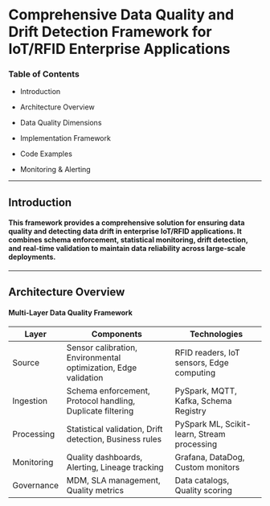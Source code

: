 # Comprehensive Data Quality and Drift Detection Framework for IoT/RFID Enterprise Applications

### Table of Contents

- Introduction

- Architecture Overview

- Data Quality Dimensions

- Implementation Framework

- Code Examples

- Monitoring & Alerting

---

## Introduction
#### This framework provides a comprehensive solution for ensuring data quality and detecting data drift in enterprise IoT/RFID applications. It combines schema enforcement, statistical monitoring, drift detection, and real-time validation to maintain data reliability across large-scale deployments.

---

## Architecture Overview

#### Multi-Layer Data Quality Framework

| Layer       | Components                                      | Technologies                               |
|-------------|-------------------------------------------------|--------------------------------------------|
| Source      | Sensor calibration, Environmental optimization, Edge validation | RFID readers, IoT sensors, Edge computing  |
| Ingestion   | Schema enforcement, Protocol handling, Duplicate filtering | PySpark, MQTT, Kafka, Schema Registry      |
| Processing  | Statistical validation, Drift detection, Business rules | PySpark ML, Scikit-learn, Stream processing |
| Monitoring  | Quality dashboards, Alerting, Lineage tracking  | Grafana, DataDog, Custom monitors          |
| Governance  | MDM, SLA management, Quality metrics            | Data catalogs, Quality scoring             |
